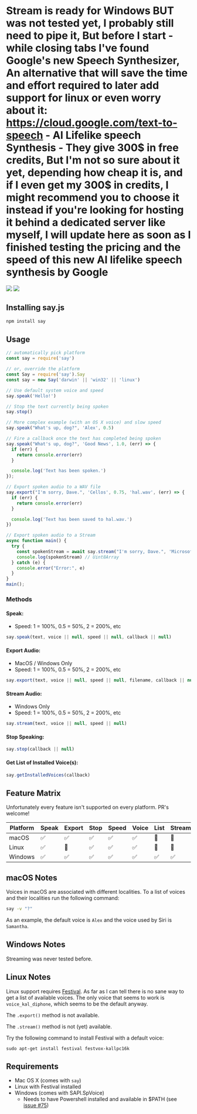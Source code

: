 # Stream is ready for Windows BUT was not tested yet, I probably still need to pipe it, But before I start - while closing tabs I've found Google's new Speech Synthesizer, An alternative that will save the time and effort required to later add support for linux or even worry about it: https://cloud.google.com/text-to-speech - AI Lifelike speech Synthesis - They give 300$ in free credits, But I'm not so sure about it yet, depending how cheap it is, and if I even get my 300$ in credits, I might recommend you to choose it instead if you're looking for hosting it behind a dedicated server like myself, I will update here as soon as I finished testing the pricing and the speed of this new AI lifelike speech synthesis by Google

<img src="https://travis-ci.org/Marak/say.js.svg?branch=master" />

<img src="https://github.com/Marak/say.js/raw/master/logo.png" />

## Installing say.js

```bash
npm install say
```


## Usage

```javascript
// automatically pick platform
const say = require('say')

// or, override the platform
const Say = require('say').Say
const say = new Say('darwin' || 'win32' || 'linux')

// Use default system voice and speed
say.speak('Hello!')

// Stop the text currently being spoken
say.stop()

// More complex example (with an OS X voice) and slow speed
say.speak("What's up, dog?", 'Alex', 0.5)

// Fire a callback once the text has completed being spoken
say.speak("What's up, dog?", 'Good News', 1.0, (err) => {
  if (err) {
    return console.error(err)
  }

  console.log('Text has been spoken.')
});

// Export spoken audio to a WAV file
say.export("I'm sorry, Dave.", 'Cellos', 0.75, 'hal.wav', (err) => {
  if (err) {
    return console.error(err)
  }

  console.log('Text has been saved to hal.wav.')
})

// Export spoken audio to a Stream
async function main() {
  try {
    const spokenStream = await say.stream("I'm sorry, Dave.", 'Microsoft David Desktop', 0.75);
    console.log(spokenStream) // Uint8Array
  } catch (e) {
    console.error("Error:", e)
  }
}
main();
```

### Methods

#### Speak:

* Speed: 1 = 100%, 0.5 = 50%, 2 = 200%, etc

```javascript
say.speak(text, voice || null, speed || null, callback || null)
```

#### Export Audio:

* MacOS / Windows Only
* Speed: 1 = 100%, 0.5 = 50%, 2 = 200%, etc

```javascript
say.export(text, voice || null, speed || null, filename, callback || null)
```

#### Stream Audio:

* Windows Only
* Speed: 1 = 100%, 0.5 = 50%, 2 = 200%, etc

```javascript
say.stream(text, voice || null, speed || null)
```

#### Stop Speaking:

```javascript
say.stop(callback || null)
```

#### Get List of Installed Voice(s):

```javascript
say.getInstalledVoices(callback)
```

## Feature Matrix

Unfortunately every feature isn't supported on every platform. PR's welcome!

Platform | Speak | Export | Stop | Speed | Voice | List | Stream
---------|-------|--------|------|-------|-------|------|-------
macOS    | :white_check_mark: | :white_check_mark: | :white_check_mark: | :white_check_mark: | :white_check_mark: | :no_entry_sign: | :no_entry_sign:
Linux    | :white_check_mark: | :no_entry_sign:    | :white_check_mark: | :white_check_mark: | :white_check_mark: | :no_entry_sign: | :no_entry_sign:
Windows  | :white_check_mark: | :white_check_mark: | :white_check_mark: | :white_check_mark: | :white_check_mark: | :white_check_mark: | :white_check_mark:


## macOS Notes

Voices in macOS are associated with different localities. To a list of voices and their localities run the following command:

```sh
say -v "?"
```

As an example, the default voice is `Alex` and the voice used by Siri is `Samantha`.


## Windows Notes

Streaming was never tested before.

## Linux Notes

Linux support requires [Festival](http://www.cstr.ed.ac.uk/projects/festival/). As far as I can tell there is no sane way to get a list of available voices. The only voice that seems to work is `voice_kal_diphone`, which seems to be the default anyway.

The `.export()` method is not available.

The `.stream()` method is not (yet) available.

Try the following command to install Festival with a default voice:

```shell
sudo apt-get install festival festvox-kallpc16k
```


## Requirements

* Mac OS X (comes with `say`)
* Linux with Festival installed
* Windows (comes with SAPI.SpVoice)
  * Needs to have Powershell installed and available in $PATH (see [issue #75](https://github.com/Marak/say.js/issues/75))
